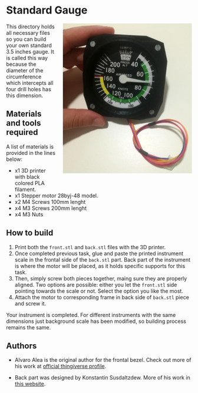 Standard Gauge
==============

<img src="img/gauge.jpg" style="margin-left: 20px; margin-bottom: 20px;" width="350px" align="right">

This directory holds all necessary files so you can build your own standard 3.5
inches gauge. It is called this way because the diameter of the circumference
which intercepts all four drill holes has this dimension.


Materials and tools required
----------------------------

A list of materials is provided in the lines below:

* x1 3D printer with black colored PLA filament.
* x1 Stepper motor 28byj-48 model.
* x2 M4 Screws 100mm lenght
* x4 M3 Screws 200mm lenght
* x4 M3 Nuts


How to build
------------

1. Print both the `front.stl` and `back.stl` files with the 3D printer.
2. Once completed previous task, glue and paste the printed instrument scale in
   the frontal side of the `back.stl` part. Back part of the instrument is where
   the motor will be placed, as it holds specific supports for this task.
3. Then, simply screw both pieces together, maing sure they are properly
   aligned. Two options are possible: either you let the `front.stl` side
   pointing towards the scale or not. Select the option you like the most.
4. Attach the motor to corresponding frame in back side of `back.stl` piece and
   screw it.

Your instrument is completed. For different instruments with the same
dimensions just background scale has been modified, so building process remains
the same.


Authors
-------

* Alvaro Alea is the original author for the frontal bezel. Check out more of
  his work at
  [official thingiverse profile](https://www.thingiverse.com/alvaroalea/designs).

* Back part was designed by Konstantin Susdaltzdew. More of his work in [this
  website](https://www.thingiverse.com/js4100/designs).
